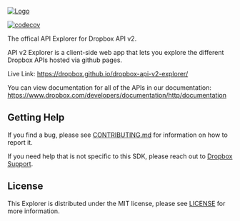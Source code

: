 [![Logo][logo]][repo]

[![codecov](https://codecov.io/gh/dropbox/dropbox-api-v2-explorer/branch/main/graph/badge.svg)](https://codecov.io/gh/dropbox/dropbox-api-v2-explorer)

The offical API Explorer for Dropbox API v2.

API v2 Explorer is a client-side web app that lets you explore the different Dropbox APIs hosted via github pages.

Live Link: https://dropbox.github.io/dropbox-api-v2-explorer/

You can view documentation for all of the APIs in our documentation: https://www.dropbox.com/developers/documentation/http/documentation

## Getting Help

If you find a bug, please see [CONTRIBUTING.md][contributing] for information on how to report it.

If you need help that is not specific to this SDK, please reach out to [Dropbox Support][support].

## License

This Explorer is distributed under the MIT license, please see [LICENSE][license] for more information.

[logo]: https://cfl.dropboxstatic.com/static/images/sdk/api_v2_explorer_banner.png
[repo]: https://github.com/dropbox/dropbox-api-v2-explorer
[license]: https://github.com/dropbox/dropbox-api-v2-explorer/blob/main/LICENSE
[contributing]: https://github.com/dropbox/dropbox-api-v2-explorer/blob/main/CONTRIBUTING.md
[support]: https://www.dropbox.com/developers/contact

